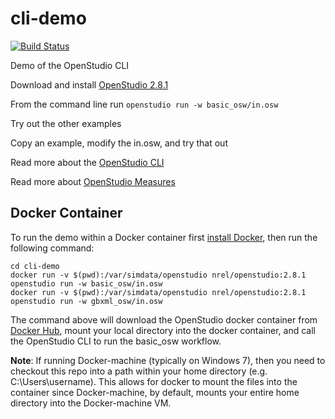 # cli-demo

[![Build Status](https://travis-ci.org/NREL/openstudio-cli-demo.svg?branch=master)](https://travis-ci.org/NREL/openstudio-cli-demo)

Demo of the OpenStudio CLI

Download and install [OpenStudio 2.8.1](https://github.com/NREL/OpenStudio/releases/tag/v2.8.1)

From the command line run `openstudio run -w basic_osw/in.osw`

Try out the other examples

Copy an example, modify the in.osw, and try that out

Read more about the [OpenStudio CLI](http://nrel.github.io/OpenStudio-user-documentation/reference/command_line_interface/)

Read more about [OpenStudio Measures](http://nrel.github.io/OpenStudio-user-documentation/reference/measure_writing_guide/)

## Docker Container

To run the demo within a Docker container first [install Docker](https://www.docker.com/community-edition), then run the following command:

```
cd cli-demo
docker run -v $(pwd):/var/simdata/openstudio nrel/openstudio:2.8.1 openstudio run -w basic_osw/in.osw
docker run -v $(pwd):/var/simdata/openstudio nrel/openstudio:2.8.1 openstudio run -w gbxml_osw/in.osw
```

The command above will download the OpenStudio docker container from [Docker Hub](https://hub.docker.com/r/nrel/openstudio/tags/), mount your local directory into the docker container, and call the OpenStudio CLI to run the basic_osw workflow.

**Note**: If running Docker-machine (typically on Windows 7), then you need to checkout this repo into a path within your home directory (e.g. C:\Users\username). This allows for docker to mount the files into the container since Docker-machine, by default, mounts your entire home directory into the Docker-machine VM.
